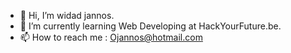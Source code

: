 - 👋 Hi, I’m widad jannos.
- 🌱 I’m currently learning Web Developing at HackYourFuture.be.
- 📫 How to reach me : Ojannos@hotmail.com
